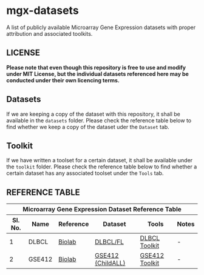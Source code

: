 # mgx-datasets
A list of publicly available Microarray Gene Expression datasets with proper attribution and associated toolkits.

## LICENSE
**Please note that even though this repository is free to use and modify under MIT License, but the individual datasets referenced here may be conducted under their own licencing terms.**

## Datasets
If we are keeping a copy of the dataset with this repository, it shall be available in the `datasets` folder. Please check the reference table below to find whether we keep a copy of the dataset uder the `Dataset` tab.

## Toolkit
If we have written a toolset for a certain dataset, it shall be available under the `toolkit` folder. Please check the reference table below to find whether a certain dataset has any associated toolset under the `Tools` tab.

## REFERENCE TABLE

<table>
	<thead>
		<tr>
			<th colspan="6">Microarray Gene Expression Dataset Reference Table</th>
		</tr>
		<tr>
			<th>Sl. No.</th>
			<th>Name</th>
			<th>Reference</th>
			<th>Dataset</th>
			<th>Tools</th>
			<th>Notes</th>
		</tr>
	</thead>
	<tbody>
		<tr>
			<td>1</td>
			<td>DLBCL</td>
			<td><a href="https://file.biolab.si/biolab/supp/bi-cancer/projections/info/DLBCL.html" target="_blank">Biolab</a></td>
			<td><a href="https://github.com/kalyaniuniversity/mgx-datasets/tree/master/datasets/DLBCL" target="_blank">DLBCL/FL</a></td>
			<td><a href="https://github.com/kalyaniuniversity/mgx-datasets/tree/master/toolkit/DLBCL" target="_blank">DLBCL Toolkit</a></td>
			<td>-</td>
		</tr>
		<tr>
			<td>2</td>
			<td>GSE412</td>
			<td><a href="https://file.biolab.si/biolab/supp/bi-cancer/projections/info/ALLGSE412_pred_poTh.html" target="_blank">Biolab</a></td>
			<td><a href="https://github.com/kalyaniuniversity/mgx-datasets/tree/master/datasets/GSE412" target="_blank">GSE412 (ChildALL)</a></td>
			<td><a href="https://github.com/kalyaniuniversity/mgx-datasets/tree/master/toolkit/GSE412" target="_blank">GSE412 Toolkit</a></td>
			<td>-</td>
		</tr>
	</tbody>
</table>